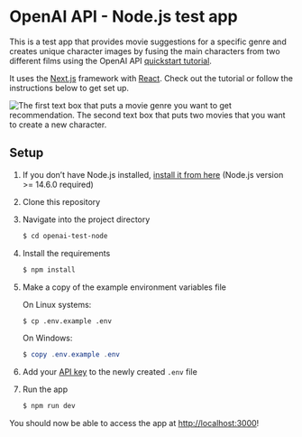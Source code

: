 # OpenAI API - Node.js test app

This is a test app that provides movie suggestions for a specific genre and creates unique character images by fusing the main characters from two different films using the OpenAI API [quickstart tutorial](https://platform.openai.com/docs/quickstart). 

It uses the [Next.js](https://nextjs.org/) framework with [React](https://reactjs.org/). Check out the tutorial or follow the instructions below to get set up.

![The first text box that puts a movie genre you want to get recommendation. The second text box that puts two movies that you want to create a new character.](public/demo.png)


## Setup

1. If you don’t have Node.js installed, [install it from here](https://nodejs.org/en/) (Node.js version >= 14.6.0 required)

2. Clone this repository

3. Navigate into the project directory

   ```bash
   $ cd openai-test-node
   ```

4. Install the requirements

   ```bash
   $ npm install
   ```

5. Make a copy of the example environment variables file

   On Linux systems: 
   ```bash
   $ cp .env.example .env
   ```
   On Windows:
   ```powershell
   $ copy .env.example .env
   ```
6. Add your [API key](https://platform.openai.com/account/api-keys) to the newly created `.env` file

7. Run the app

   ```bash
   $ npm run dev
   ```

You should now be able to access the app at [http://localhost:3000](http://localhost:3000)! 
